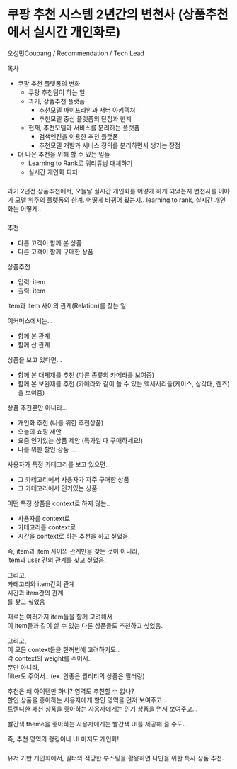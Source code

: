 # 쿠팡 추천 시스템 2년간의 변천사 (상품추천에서 실시간 개인화로)

오성민Coupang / Recommendation / Tech Lead

목차
* 쿠팡 추천 플랫폼의 변화
   * 쿠팡 추천팀이 하는 일
   * 과거, 상품추천 플랫폼
      * 추천모델 파이프라인과 서버 아키텍처
      * 추천모델 중심 플랫폼의 단점과 한계
   * 현재, 추천모델과 서비스를 분리하는 플랫폼
      * 검색엔진을 이용한 추천 플랫폼
      * 추천모델 개발과 서비스 정의를 분리하면서 생기는 장점
* 더 나은 추천을 위해 할 수 있는 일들
   * Learning to Rank로 쿼리튜닝 대체하기
   * 실시간 개인화 피처








###
과거 2년전 상품추천에서, 오늘날 실시간 개인화를 어떻게 하게 되었는지 변천사를 이야기
모델 위주의 플랫폼의 한계. 어떻게 바뀌어 왔는지..
learning to rank, 실시간 개인화는 어떻게..


###

추천
   * 다른 고객이 함께 본 상품
   * 다른 고객이 함께 구매한 상품

상품추천
   * 입력: item
   * 출력: item

item과 item 사이의 관계(Relation)를 찾는 일

이커머스에서는...
   * 함께 본 관계
   * 함께 산 관계

상품을 보고 있다면...
   * 함께 본 대체재를 추천 (다른 종류의 카메라를 보여줌)
   * 함께 본 보완재를 추천 (카메라와 같이 쓸 수 있는 액세서리들(케이스, 삼각대, 렌즈)을 보여줌)

상품 추천뿐만 아니라...
   * 개인화 추천 (나를 위한 추천상품)
   * 오늘의 쇼핑 제안
   * 요즘 인기있는 상품 제안 (특가일 때 구매하세요!)
   * 나를 위한 할인 상품
...

사용자가 특정 카테고리를 보고 있으면...
   * 그 카테고리에서 사용자가 자주 구매한 상품
   * 그 카테고리에서 인기있는 상품 

어떤 특정 상품을 context로 하지 않는..
   * 사용자를 context로
   * 카테고리를 context로
   * 시간을 context로
하는 추천을 하고 싶었음.

즉, item과 item 사이의 관계만을 찾는 것이 아니라, <br>
item과 user 간의 관계를 찾고 싶었음.

그리고, <br>
카테고리와 item간의 관계 <br>
시간과 item간의 관계 <br>
를 찾고 싶었음

때로는 여러가지 item들을 함께 고려해서 <br>
이 item들과 같이 살 수 있는 다른 상품들도 추천하고 싶었음.

그리고, <br>
이 모든 context들을 한꺼번에 고려하기도.. <br>
각 context의 weight를 주어서.. <br>
뿐만 아니라, <br>
filter도 주어서.. (ex. 안좋은 퀄리티의 상품은 필터링)

 
추천은 왜 아이템만 하나? 영역도 추천할 수 없나? <br>
할인 상품을 좋아하는 사용자에게 할인 영역을 먼저 보여주고... <br>
트렌디한 패션 상품을 좋아하는 사용자에게는 인기 상품을 먼저 보여주고...

빨간색 theme을 좋아하는 사용자에게는 빨간색 UI를 제공해 줄 수도...

즉, 추천 영역의 랭킹이나 UI 마저도 개인화!





### 

유저 기반 개인화에서, 필터와 적당한 부스팅을 활용하면 나만을 위한 특사 상품 추천.






































